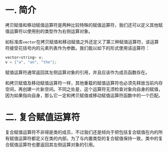 # 一. 简介

拷贝赋值和移动赋值运算符是两种比较特殊的赋值运算符，我们还可以定义其他赋值运算符以使用别的类型作为右侧运算对象。

如标准库`vector`在拷贝赋值和移动赋值之外还定义了第三种赋值运算符，该运算符接受花括号内的元素列表作为参数。我们能以如下的形式使用该运算符：

```c++
vector<string> v;
v = {"a", "an", "the"};
```

赋值运算符通常返回其左侧运算对象的引用，并且应该作为成员函数存在。

和拷贝赋值及移动赋值运算符一样，其他重载的赋值运算符也必须先释放当前内存空间，再创建一片新空间。不同之处是，这个运算符无须检查对象向自身的赋值，因为如果指向自身，那么它一定和拷贝赋值或移动赋值运算符函数中的一个匹配。



# 二. 复合赋值运算符

复合赋值运算符不非得是类的成员，不过我们还是倾向于把包括复合赋值在内的所有赋值运算符都定义在类的内部。为了与内置类型的复合赋值保持一致，类中的复合赋值运算符也要返回其左侧运算对象的引用。